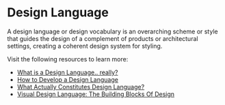 # Design Language

A design language or design vocabulary is an overarching scheme or style that guides the design of a complement of products or architectural settings, creating a coherent design system for styling.

Visit the following resources to learn more:

- [What is a Design Language.. really?](https://medium.com/thinking-design/what-is-a-design-language-really-cd1ef87be793)
- [How to Develop a Design Language](https://xd.adobe.com/ideas/principles/web-design/how-to-develop-design-language/)
- [What Actually Constitutes Design Language?](https://www.uxpin.com/studio/blog/design-language/)
- [Visual Design Language: The Building Blocks Of Design](https://www.smashingmagazine.com/2020/03/visual-design-language-building-blocks/)
